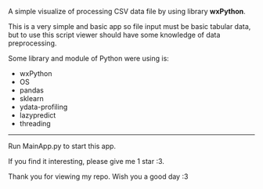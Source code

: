 A simple visualize of processing CSV data file by using library **wxPython**. 

This is a very simple and basic app so file input must be basic tabular data, but to use this script viewer should have some knowledge of data preprocessing.

Some library and module of Python were using is:
* wxPython
* OS
* pandas
* sklearn
* ydata-profiling
* lazypredict
* threading
  
______________________________

Run MainApp.py to start this app. 

If you find it interesting, please give me 1 star :3.

Thank you for viewing my repo. Wish you a good day :3
